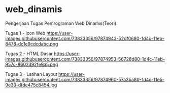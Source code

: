 # web_dinamis
Pengerjaan Tugas Pemrograman Web Dinamis(Teori)

Tugas 1 - icon Web
https://user-images.githubusercontent.com/73833356/97874943-52df0680-1d4c-11eb-8478-dc1e9cdcdabc.png

Tugas 2 - HTML Dasar
https://user-images.githubusercontent.com/73833356/97874953-56728d80-1d4c-11eb-957c-8602392fe9a5.png

Tugas 3 - Latihan Layout
https://user-images.githubusercontent.com/73833356/97874960-57a3ba80-1d4c-11eb-9e33-dfde475c8454.jpg
